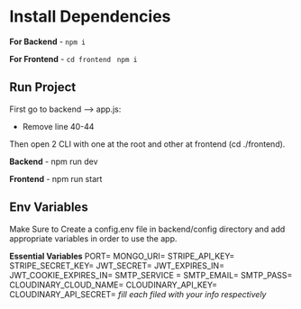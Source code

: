 # Install Dependencies

**For Backend** - `npm i`

**For Frontend** - `cd frontend` ` npm i`

## Run Project

First go to backend --> app.js:

 - Remove line 40-44

Then open 2 CLI with one at the root and other at frontend (cd ./frontend).

**Backend** - npm run dev

**Frontend** - npm run start

## Env Variables

Make Sure to Create a config.env file in backend/config directory and add appropriate variables in order to use the app.

**Essential Variables**
PORT=
MONGO_URI=
STRIPE_API_KEY=
STRIPE_SECRET_KEY=
JWT_SECRET=
JWT_EXPIRES_IN=
JWT_COOKIE_EXPIRES_IN=
SMTP_SERVICE =
SMTP_EMAIL=
SMTP_PASS=
CLOUDINARY_CLOUD_NAME=
CLOUDINARY_API_KEY=
CLOUDINARY_API_SECRET=
_fill each filed with your info respectively_
